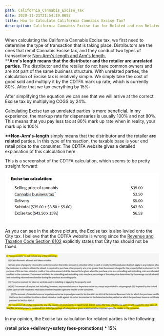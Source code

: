 ```yaml
---
path: California_Cannabis_Excise_Tax
date: 2020-11-21T21:54:19.065Z
title: How to Calculate California Cannabis Excise Tax?
description: California Cannabis Excise tax for Related and non Related Parties
---
```

When calculating the California Cannabis Excise tax, we first need to determine the type of transaction that is taking place. Distributors are the ones that remit Cannabis Excise tax, and they conduct two types of transactions: [Non-Arm's-length and Arm's length.](https://www.cdtfa.ca.gov/industry/cannabis.htm#Distributors)\
\*\***Arm's length means that the distributor and the retailer are unrelated parties.** The distributor and the retailer do not have common owners and are not part of the same business structure. With unrelated parties, the calculation of Excise tax is relatively simple.  We simply take the cost of good sold and multiply it by the CDTFA mark up rate, which is currently 80%. After that we tax everything by 15%:

 After simplifying the equation we can see that we will arrive at the correct Excise tax by multiplying COGS by 24%. 

Calculating Excise tax as unrelated parties is more beneficial. In my experience, the markup rate for dispensaries is usually 100% and not 80%. This means that you pay less tax at 80% mark up rate when in reality, your mark up is 100%

**\*\*Non-Arm's-length** simply means that the distributor and the retailer **are related** parties.  In this type of transaction, the taxable base is your end retail price to the consumer. The CDTFA website gives a detailed explanation of this calculation here

 This is a screenshot of the CDTFA calculation, which seems to be pretty straight forward:

![](../assets/screenshot-2020-11-21-134743.png "CDTFA Cannabis Excise Tax Example")

As you can see in the above picture, the Excise tax is also levied onto the City tax.  I believe that the CDTFA website is wrong since the [Revenue and Taxation Code Section 6102](https://www.cdtfa.ca.gov/lawguides/vol1/sutl/6012.html) explicitly states that City tax should not be taxed. 

![](../assets/2.png "Section 6102(c)(5)")

In my opinion, the Excise tax calculation for related parties is the following:

**(retail price +delivery+safety fees-promotions) * 15%**